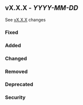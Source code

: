 ## vX.X.X - _YYYY-MM-DD_

See [vX.X.X] changes

### Fixed

### Added

### Changed

### Removed

### Deprecated

### Security

[vX.X.X]: https://github.com/no10ds/rapid-infrastructure/compare/<previous_version>...HEAD
